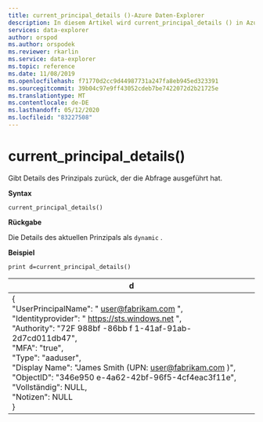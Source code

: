 ```yaml
---
title: current_principal_details ()-Azure Daten-Explorer
description: In diesem Artikel wird current_principal_details () in Azure Daten-Explorer beschrieben.
services: data-explorer
author: orspod
ms.author: orspodek
ms.reviewer: rkarlin
ms.service: data-explorer
ms.topic: reference
ms.date: 11/08/2019
ms.openlocfilehash: f71770d2cc9d44987731a247fa8eb945ed323391
ms.sourcegitcommit: 39b04c97e9ff43052cdeb7be7422072d2b21725e
ms.translationtype: MT
ms.contentlocale: de-DE
ms.lasthandoff: 05/12/2020
ms.locfileid: "83227508"
---
```

# <a name="current_principal_details"></a>current_principal_details()

Gibt Details des Prinzipals zurück, der die Abfrage ausgeführt hat.

**Syntax**

`current_principal_details()`

**Rückgabe**

Die Details des aktuellen Prinzipals als `dynamic` .

**Beispiel**

<!-- csl: https://help.kusto.windows.net/Samples -->
```kusto
print d=current_principal_details()
```

|d|
|---|
|{<br>  "UserPrincipalName": " user@fabrikam.com ",<br>  "Identityprovider": " https://sts.windows.net ",<br>  "Authority": "72F 988bf -86bb f 1-41af-91ab-2d7cd011db47",<br>  "MFA": "true",<br>  "Type": "aaduser",<br>  "Display Name": "James Smith (UPN: user@fabrikam.com )",<br>  "ObjectID": "346e950 e-4a62-42bf-96f5-4cf4eac3f11e",<br>  "Vollständig": NULL,<br>  "Notizen": NULL<br>}|
